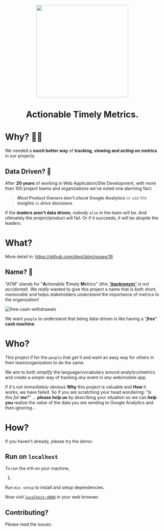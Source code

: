 <div align="center">
    <img src="https://github.com/dwyl/atm/assets/194400/1d71bfb3-1c55-46f0-8c0e-b72b725937bd" height="300">
    <h1><b>A</b>ctionable <b>T</b>imely <b>M</b>etrics.</h1>



</div>

# Why? 🤷‍♀️

We needed a **_much_ better way**
of **tracking, viewing and _acting_ on**
**metrics** in our projects.

## Data Driven? 🙈

After **20 years** of working 
in Web Application/Site Development,
with more than 100 project teams and organizations
we've noted one alarming fact:

> **_Most_ Product Owners don't _check_ Google Analytics** 
or use the **insights** to **_drive_ decisions**. 

If the **_leaders_ aren't data driven**,
_nobody_ `else` in the team will be. 
And ultimately the project/product will fail.
Or if it succeeds, 
it will be _despite_ the leaders. 


# What?

More detail in: https://github.com/dwyl/atm/issues/16



## Name? 🏧 

"ATM" stands for "**A**ctionable **T**imely **M**etrics" 
(_this 
["**backronym**"](https://en.wikipedia.org/wiki/Backronym) 
is not accidental_). 
We _really_ wanted to give this project a name 
that is both short, _memorable_ 
and helps stakeholders _understand_ 
the importance of metrics to the organization!

![free-cash-withdrawals](https://github.com/dwyl/atm/assets/194400/78fda825-5f71-4eed-8738-aef033829d7c)

We want `people` to understand that being data-driven
is like having a "**_free_**" **cash machine**.



# Who?

This project if for the `people`
that _get_ it
and want an easy way for others 
in their team/organization to do the same.

We aim to both
_simplify_ the language/vocabulary around analytics/metrics 
and create a _simple_ way 
of tracking _any_ event in _any_ web/mobile app. 

If it's not _immediately obvious_ **Why** this project 
is valuable and **How** it works, we have failed. 
So if you are scratching your head wondering: 
"_Is this for **me**?_" ... 
**please _help_ us** by describing your situation 
so we can **_help_ you** realize the _value_ 
of the data you are sending 
to Google Analytics 
and then _ignoring_... 

# How?

If you haven't already,
please try the demo: 



## Run on `localhost`

To run the `ATM` on your machine,



1. 

Run 
`mix setup` 
to install and setup dependencies.

Now visit 
[`localhost:4000`](http://localhost:4000) 
in your web browser.

## Contributing?

Please read the issues:
